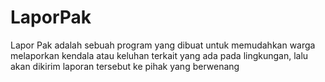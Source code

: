 # LaporPak
Lapor Pak adalah sebuah program yang dibuat untuk memudahkan warga melaporkan kendala atau keluhan terkait yang ada pada lingkungan, lalu akan dikirim laporan tersebut ke pihak yang berwenang
